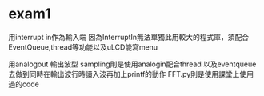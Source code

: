 # exam1

用interrupt in作為輸入端 
因為InterruptIn無法單獨此用較大的程式庫，須配合EventQueue,thread等功能以及uLCD能寫menu

用analogout 輸出波型
sampling則是使用analogin配合thread 以及eventqueue去做到同時在輸出波行時讀入波再加上printf的動作
FFT.py則是使用課堂上使用過的code
